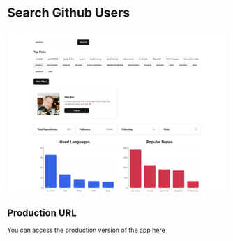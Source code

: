 # Search Github Users

![Screenshot](./screenshot.png)

## Production URL

You can access the production version of the app [here](https://search-github-users-react-ts-graphql.netlify.app/)
